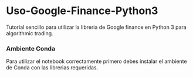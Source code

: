 # Uso-Google-Finance-Python3
Tutorial sencillo para utilizar la libreria de Google finance en Python 3 para algorithmic trading.
### Ambiente Conda
Para utilizar el notebook correctamente primero debes instalar el ambiente de Conda con las librerias requeridas.

